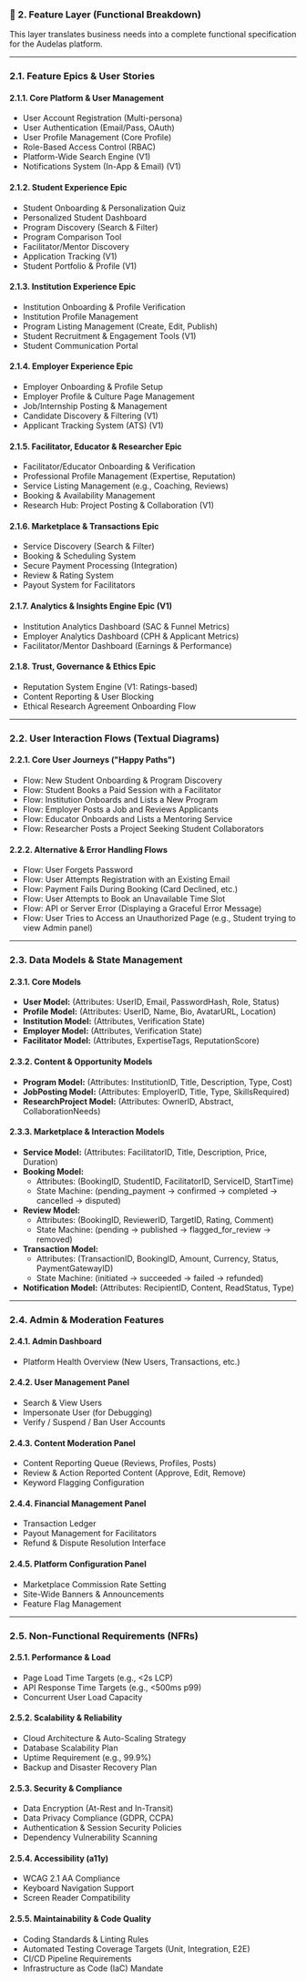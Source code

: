 ### 🔶 2. Feature Layer (Functional Breakdown)

This layer translates business needs into a complete functional specification for the Audelas platform.

---

### **2.1. Feature Epics & User Stories**

#### **2.1.1. Core Platform & User Management**
*   User Account Registration (Multi-persona)
*   User Authentication (Email/Pass, OAuth)
*   User Profile Management (Core Profile)
*   Role-Based Access Control (RBAC)
*   Platform-Wide Search Engine (V1)
*   Notifications System (In-App & Email) (V1)

#### **2.1.2. Student Experience Epic**
*   Student Onboarding & Personalization Quiz
*   Personalized Student Dashboard
*   Program Discovery (Search & Filter)
*   Program Comparison Tool
*   Facilitator/Mentor Discovery
*   Application Tracking (V1)
*   Student Portfolio & Profile (V1)

#### **2.1.3. Institution Experience Epic**
*   Institution Onboarding & Profile Verification
*   Institution Profile Management
*   Program Listing Management (Create, Edit, Publish)
*   Student Recruitment & Engagement Tools (V1)
*   Student Communication Portal

#### **2.1.4. Employer Experience Epic**
*   Employer Onboarding & Profile Setup
*   Employer Profile & Culture Page Management
*   Job/Internship Posting & Management
*   Candidate Discovery & Filtering (V1)
*   Applicant Tracking System (ATS) (V1)

#### **2.1.5. Facilitator, Educator & Researcher Epic**
*   Facilitator/Educator Onboarding & Verification
*   Professional Profile Management (Expertise, Reputation)
*   Service Listing Management (e.g., Coaching, Reviews)
*   Booking & Availability Management
*   Research Hub: Project Posting & Collaboration (V1)

#### **2.1.6. Marketplace & Transactions Epic**
*   Service Discovery (Search & Filter)
*   Booking & Scheduling System
*   Secure Payment Processing (Integration)
*   Review & Rating System
*   Payout System for Facilitators

#### **2.1.7. Analytics & Insights Engine Epic (V1)**
*   Institution Analytics Dashboard (SAC & Funnel Metrics)
*   Employer Analytics Dashboard (CPH & Applicant Metrics)
*   Facilitator/Mentor Dashboard (Earnings & Performance)

#### **2.1.8. Trust, Governance & Ethics Epic**
*   Reputation System Engine (V1: Ratings-based)
*   Content Reporting & User Blocking
*   Ethical Research Agreement Onboarding Flow

---

### **2.2. User Interaction Flows (Textual Diagrams)**

#### **2.2.1. Core User Journeys ("Happy Paths")**
*   Flow: New Student Onboarding & Program Discovery
*   Flow: Student Books a Paid Session with a Facilitator
*   Flow: Institution Onboards and Lists a New Program
*   Flow: Employer Posts a Job and Reviews Applicants
*   Flow: Educator Onboards and Lists a Mentoring Service
*   Flow: Researcher Posts a Project Seeking Student Collaborators

#### **2.2.2. Alternative & Error Handling Flows**
*   Flow: User Forgets Password
*   Flow: User Attempts Registration with an Existing Email
*   Flow: Payment Fails During Booking (Card Declined, etc.)
*   Flow: User Attempts to Book an Unavailable Time Slot
*   Flow: API or Server Error (Displaying a Graceful Error Message)
*   Flow: User Tries to Access an Unauthorized Page (e.g., Student trying to view Admin panel)

---

### **2.3. Data Models & State Management**

#### **2.3.1. Core Models**
*   **User Model:** (Attributes: UserID, Email, PasswordHash, Role, Status)
*   **Profile Model:** (Attributes: UserID, Name, Bio, AvatarURL, Location)
*   **Institution Model:** (Attributes, Verification State)
*   **Employer Model:** (Attributes, Verification State)
*   **Facilitator Model:** (Attributes, ExpertiseTags, ReputationScore)

#### **2.3.2. Content & Opportunity Models**
*   **Program Model:** (Attributes: InstitutionID, Title, Description, Type, Cost)
*   **JobPosting Model:** (Attributes: EmployerID, Title, Type, SkillsRequired)
*   **ResearchProject Model:** (Attributes: OwnerID, Abstract, CollaborationNeeds)

#### **2.3.3. Marketplace & Interaction Models**
*   **Service Model:** (Attributes: FacilitatorID, Title, Description, Price, Duration)
*   **Booking Model:**
    *   Attributes: (BookingID, StudentID, FacilitatorID, ServiceID, StartTime)
    *   State Machine: (pending_payment → confirmed → completed → cancelled → disputed)
*   **Review Model:**
    *   Attributes: (BookingID, ReviewerID, TargetID, Rating, Comment)
    *   State Machine: (pending → published → flagged_for_review → removed)
*   **Transaction Model:**
    *   Attributes: (TransactionID, BookingID, Amount, Currency, Status, PaymentGatewayID)
    *   State Machine: (initiated → succeeded → failed → refunded)
*   **Notification Model:** (Attributes: RecipientID, Content, ReadStatus, Type)

---

### **2.4. Admin & Moderation Features**

#### **2.4.1. Admin Dashboard**
*   Platform Health Overview (New Users, Transactions, etc.)

#### **2.4.2. User Management Panel**
*   Search & View Users
*   Impersonate User (for Debugging)
*   Verify / Suspend / Ban User Accounts

#### **2.4.3. Content Moderation Panel**
*   Content Reporting Queue (Reviews, Profiles, Posts)
*   Review & Action Reported Content (Approve, Edit, Remove)
*   Keyword Flagging Configuration

#### **2.4.4. Financial Management Panel**
*   Transaction Ledger
*   Payout Management for Facilitators
*   Refund & Dispute Resolution Interface

#### **2.4.5. Platform Configuration Panel**
*   Marketplace Commission Rate Setting
*   Site-Wide Banners & Announcements
*   Feature Flag Management

---

### **2.5. Non-Functional Requirements (NFRs)**

#### **2.5.1. Performance & Load**
*   Page Load Time Targets (e.g., <2s LCP)
*   API Response Time Targets (e.g., <500ms p99)
*   Concurrent User Load Capacity

#### **2.5.2. Scalability & Reliability**
*   Cloud Architecture & Auto-Scaling Strategy
*   Database Scalability Plan
*   Uptime Requirement (e.g., 99.9%)
*   Backup and Disaster Recovery Plan

#### **2.5.3. Security & Compliance**
*   Data Encryption (At-Rest and In-Transit)
*   Data Privacy Compliance (GDPR, CCPA)
*   Authentication & Session Security Policies
*   Dependency Vulnerability Scanning

#### **2.5.4. Accessibility (a11y)**
*   WCAG 2.1 AA Compliance
*   Keyboard Navigation Support
*   Screen Reader Compatibility

#### **2.5.5. Maintainability & Code Quality**
*   Coding Standards & Linting Rules
*   Automated Testing Coverage Targets (Unit, Integration, E2E)
*   CI/CD Pipeline Requirements
*   Infrastructure as Code (IaC) Mandate